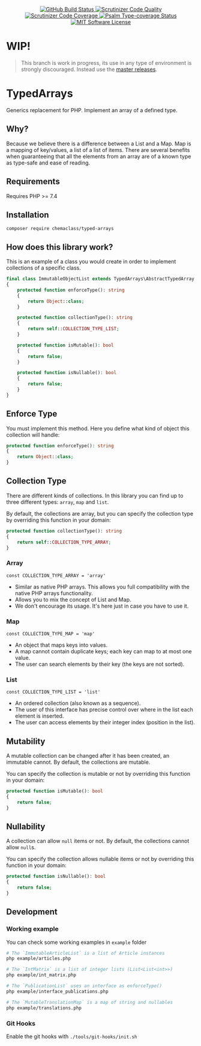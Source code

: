 <p align="center">
  <a href="https://github.com/chemaclass/typed-arrays/actions">
    <img src="https://github.com/chemaclass/typed-arrays/workflows/CI/badge.svg" alt="GitHub Build Status">
  </a>
  <a href="https://scrutinizer-ci.com/g/chemaclass/typed-arrays/?branch=master">
    <img src="https://scrutinizer-ci.com/g/chemaclass/typed-arrays/badges/quality-score.png?b=master" alt="Scrutinizer Code Quality">
  </a>
  <a href="https://scrutinizer-ci.com/g/chemaclass/typed-arrays/?branch=master">
    <img src="https://scrutinizer-ci.com/g/chemaclass/typed-arrays/badges/coverage.png?b=master" alt="Scrutinizer Code Coverage">
  </a>
  <a href="https://shepherd.dev/github/chemaclass/typed-arrays">
    <img src="https://shepherd.dev/github/chemaclass/typed-arrays/coverage.svg" alt="Psalm Type-coverage Status">
  </a>
  <a href="https://github.com/Chemaclass/typed-arrays/blob/master/LICENSE">
    <img src="https://img.shields.io/badge/License-MIT-green.svg" alt="MIT Software License">
  </a>
</p>

# WIP!

> This branch is work in progress, its use in any type of environment is strongly discouraged. Instead use the [master releases](https://github.com/Chemaclass/typed-arrays/tree/master).

# TypedArrays

Generics replacement for PHP. 
Implement an array of a defined type.

## Why? 

Because we believe there is a difference between a List and a Map.
Map is a mapping of key/values, a list of a list of items.
There are several benefits when guaranteeing that all the elements from an array are of a known type as type-safe and ease of reading.

## Requirements

Requires PHP >= 7.4

## Installation

```
composer require chemaclass/typed-arrays
```

## How does this library work?

This is an example of a class you would create in order to implement collections of a specific class.
```php
final class ImmutableObjectList extends TypedArrays\AbstractTypedArray
{
    protected function enforceType(): string
    {
        return Object::class;
    }

    protected function collectionType(): string
    {
        return self::COLLECTION_TYPE_LIST;
    }

    protected function isMutable(): bool
    {
        return false;
    }

    protected function isNullable(): bool
    {
        return false;
    }
}
```

## Enforce Type

You must implement this method. Here you define what kind of object this collection will handle:
```php
protected function enforceType(): string
{
    return Object::class;
}
```

## Collection Type

There are different kinds of collections.
In this library you can find up to three different types: `array`, `map` and `list`.

By default, the collections are array, but you can specify the collection type by overriding this function in your domain:
```php
protected function collectionType(): string
{
    return self::COLLECTION_TYPE_ARRAY;
}
```

### Array

`const COLLECTION_TYPE_ARRAY = 'array'`

- Similar as native PHP arrays. This allows you full compatibility with the native PHP arrays functionality.
- Allows you to mix the concept of List and Map.
- We don't encourage its usage. It's here just in case you have to use it.

### Map

`const COLLECTION_TYPE_MAP = 'map'`

- An object that maps keys into values.
- A map cannot contain duplicate keys; each key can map to at most one value.
- The user can search elements by their key (the keys are not sorted).

### List

`const COLLECTION_TYPE_LIST = 'list'`

- An ordered collection (also known as a sequence). 
- The user of this interface has precise control over where in the list each element is inserted. 
- The user can access elements by their integer index (position in the list).

## Mutability

A mutable collection can be changed after it has been created, an immutable cannot. By default, the collections are mutable.

You can specify the collection is mutable or not by overriding this function in your domain:
```php
protected function isMutable(): bool
{
    return false;
}
```

## Nullability

A collection can allow `null` items or not. By default, the collections cannot allow `null`s.

You can specify the collection allows nullable items or not by overriding this function in your domain:
```php
protected function isNullable(): bool
{
    return false;
}
```

## Development

### Working example

You can check some working examples in `example` folder
```bash
# The `ImmutableArticleList` is a list of Article instances
php example/articles.php

# The `IntMatrix` is a list of integer lists (List<List<int>>)
php example/int_matrix.php

# The `PublicationList` uses an interface as enforceType()
php example/interface_publications.php

# The `MutableTranslationMap` is a map of string and nullables
php example/translations.php
```

### Git Hooks

Enable the git hooks with `./tools/git-hooks/init.sh`
